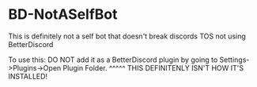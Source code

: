 # BD-NotASelfBot
This is definitely not a self bot that doesn't break discords TOS not using BetterDiscord

To use this:
DO NOT add it as a BetterDiscord plugin by going to Settings->Plugins->Open Plugin Folder.
^^^^^ THIS DEFINITENLY ISN'T HOW IT'S INSTALLED!
